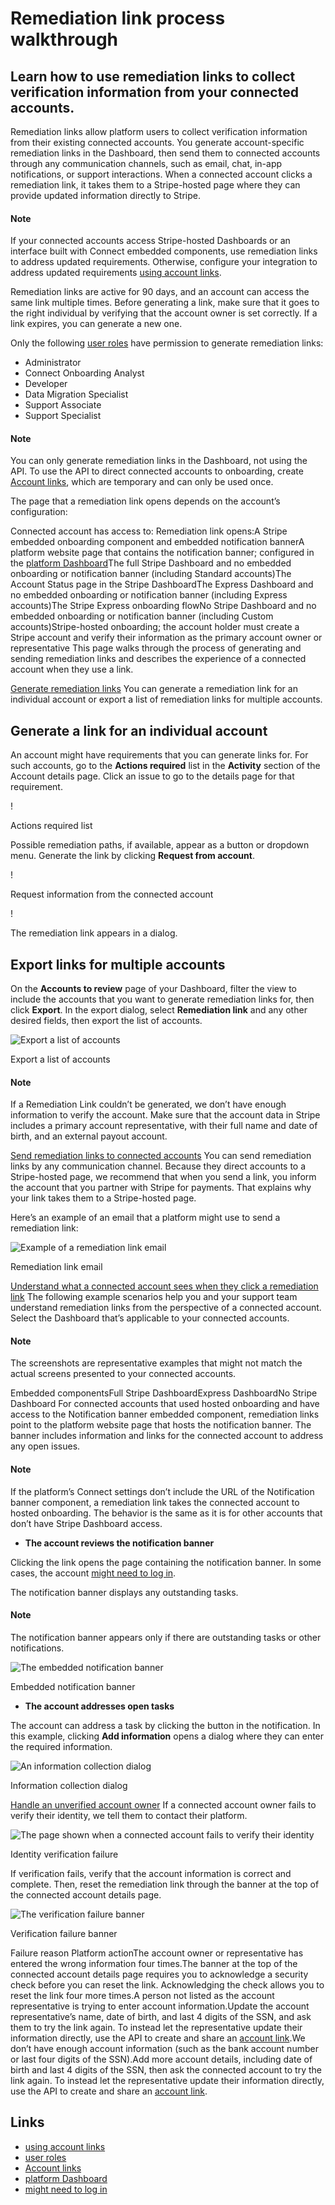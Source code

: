 # Remediation link process walkthrough

## Learn how to use remediation links to collect verification information from your connected accounts.

Remediation links allow platform users to collect verification information from
their existing connected accounts. You generate account-specific remediation
links in the Dashboard, then send them to connected accounts through any
communication channels, such as email, chat, in-app notifications, or support
interactions. When a connected account clicks a remediation link, it takes them
to a Stripe-hosted page where they can provide updated information directly to
Stripe.

#### Note

If your connected accounts access Stripe-hosted Dashboards or an interface built
with Connect embedded components, use remediation links to address updated
requirements. Otherwise, configure your integration to address updated
requirements [using account
links](https://docs.stripe.com/connect/handle-verification-updates#collect-updated-information-from-affected-users).

Remediation links are active for 90 days, and an account can access the same
link multiple times. Before generating a link, make sure that it goes to the
right individual by verifying that the account owner is set correctly. If a link
expires, you can generate a new one.

Only the following [user
roles](https://docs.stripe.com/get-started/account/teams/roles) have permission
to generate remediation links:

- Administrator
- Connect Onboarding Analyst
- Developer
- Data Migration Specialist
- Support Associate
- Support Specialist

#### Note

You can only generate remediation links in the Dashboard, not using the API. To
use the API to direct connected accounts to onboarding, create [Account
links](https://docs.stripe.com/connect/custom/onboarding?verification=hosted#stripe-hosted-onboarding),
which are temporary and can only be used once.

The page that a remediation link opens depends on the account’s configuration:

Connected account has access to: Remediation link opens:A Stripe embedded
onboarding component and embedded notification bannerA platform website page
that contains the notification banner; configured in the [platform
Dashboard](https://dashboard.stripe.com/settings/connect/site-links)The full
Stripe Dashboard and no embedded onboarding or notification banner (including
Standard accounts)The Account Status page in the Stripe DashboardThe Express
Dashboard and no embedded onboarding or notification banner (including Express
accounts)The Stripe Express onboarding flowNo Stripe Dashboard and no embedded
onboarding or notification banner (including Custom accounts)Stripe-hosted
onboarding; the account holder must create a Stripe account and verify their
information as the primary account owner or representative
This page walks through the process of generating and sending remediation links
and describes the experience of a connected account when they use a link.

[Generate remediation
links](https://docs.stripe.com/connect/dashboard/remediation-links#generate-remediation-links)
You can generate a remediation link for an individual account or export a list
of remediation links for multiple accounts.

## Generate a link for an individual account

An account might have requirements that you can generate links for. For such
accounts, go to the **Actions required** list in the **Activity** section of the
Account details page. Click an issue to go to the details page for that
requirement.

!

Actions required list

Possible remediation paths, if available, appear as a button or dropdown menu.
Generate the link by clicking **Request from account**.

!

Request information from the connected account

!

The remediation link appears in a dialog.

## Export links for multiple accounts

On the **Accounts to review** page of your Dashboard, filter the view to include
the accounts that you want to generate remediation links for, then click
**Export**. In the export dialog, select **Remediation link** and any other
desired fields, then export the list of accounts.

![Export a list of
accounts](https://b.stripecdn.com/docs-statics-srv/assets/bulk-export-A2R.56ffa4d9f3eb55c08a1eb71ed46f0904.png)

Export a list of accounts

#### Note

If a Remediation Link couldn’t be generated, we don’t have enough information to
verify the account. Make sure that the account data in Stripe includes a primary
account representative, with their full name and date of birth, and an external
payout account.

[Send remediation links to connected
accounts](https://docs.stripe.com/connect/dashboard/remediation-links#send-remediation-links)
You can send remediation links by any communication channel. Because they direct
accounts to a Stripe-hosted page, we recommend that when you send a link, you
inform the account that you partner with Stripe for payments. That explains why
your link takes them to a Stripe-hosted page.

Here’s an example of an email that a platform might use to send a remediation
link:

![Example of a remediation link
email](https://b.stripecdn.com/docs-statics-srv/assets/email-action-required.15e5878a481c6a8726e15965bdfaffe1.png)

Remediation link email

[Understand what a connected account sees when they click a remediation
link](https://docs.stripe.com/connect/dashboard/remediation-links#understand-what-account-sees)
The following example scenarios help you and your support team understand
remediation links from the perspective of a connected account. Select the
Dashboard that’s applicable to your connected accounts.

#### Note

The screenshots are representative examples that might not match the actual
screens presented to your connected accounts.

Embedded componentsFull Stripe DashboardExpress DashboardNo Stripe Dashboard
For connected accounts that used hosted onboarding and have access to the
Notification banner embedded component, remediation links point to the platform
website page that hosts the notification banner. The banner includes information
and links for the connected account to address any open issues.

#### Note

If the platform’s Connect settings don’t include the URL of the Notification
banner component, a remediation link takes the connected account to hosted
onboarding. The behavior is the same as it is for other accounts that don’t have
Stripe Dashboard access.

- **The account reviews the notification banner**

Clicking the link opens the page containing the notification banner. In some
cases, the account [might need to log
in](https://docs.stripe.com/connect/get-started-connect-embedded-components#user-authentication-in-connect-embedded-components).

The notification banner displays any outstanding tasks.

#### Note

The notification banner appears only if there are outstanding tasks or other
notifications.

![The embedded notification
banner](https://b.stripecdn.com/docs-statics-srv/assets/remediation-furever-banner.dec6fe3e17b4bcf0ded7a9dcbdaa6267.png)

Embedded notification banner

- **The account addresses open tasks**

The account can address a task by clicking the button in the notification. In
this example, clicking **Add information** opens a dialog where they can enter
the required information.

![An information collection
dialog](https://b.stripecdn.com/docs-statics-srv/assets/remediation-furever-dialog.c2f68feec130e92f09cdd5b675fe430d.png)

Information collection dialog

[Handle an unverified account
owner](https://docs.stripe.com/connect/dashboard/remediation-links#verification-failure)
If a connected account owner fails to verify their identity, we tell them to
contact their platform.

![The page shown when a connected account fails to verify their
identity](https://b.stripecdn.com/docs-statics-srv/assets/custom-hosted-form-failure.e25c0e547e804a1a3851be7b2155f5e1.png)

Identity verification failure

If verification fails, verify that the account information is correct and
complete. Then, reset the remediation link through the banner at the top of the
connected account details page.

![The verification failure
banner](https://b.stripecdn.com/docs-statics-srv/assets/remediation-account-security-failure.ed976c409d500dc55f8bfe80ca04ceb3.png)

Verification failure banner

Failure reason Platform actionThe account owner or representative has entered
the wrong information four times.The banner at the top of the connected account
details page requires you to acknowledge a security check before you can reset
the link. Acknowledging the check allows you to reset the link four more times.A
person not listed as the account representative is trying to enter account
information.Update the account representative’s name, date of birth, and last 4
digits of the SSN, and ask them to try the link again. To instead let the
representative update their information directly, use the API to create and
share an [account
link](https://docs.stripe.com/connect/custom/onboarding?verification=hosted#stripe-hosted-onboarding).We
don’t have enough account information (such as the bank account number or last
four digits of the SSN).Add more account details, including date of birth and
last 4 digits of the SSN, then ask the connected account to try the link again.
To instead let the representative update their information directly, use the API
to create and share an [account
link](https://docs.stripe.com/connect/custom/onboarding?verification=hosted#stripe-hosted-onboarding).

## Links

- [using account
links](https://docs.stripe.com/connect/handle-verification-updates#collect-updated-information-from-affected-users)
- [user roles](https://docs.stripe.com/get-started/account/teams/roles)
- [Account
links](https://docs.stripe.com/connect/custom/onboarding?verification=hosted#stripe-hosted-onboarding)
- [platform Dashboard](https://dashboard.stripe.com/settings/connect/site-links)
- [might need to log
in](https://docs.stripe.com/connect/get-started-connect-embedded-components#user-authentication-in-connect-embedded-components)